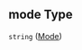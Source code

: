 ## mode Type

`string` ([Mode](config-properties-filter-widget-configuration-properties-field-names-properties-mode.md))
